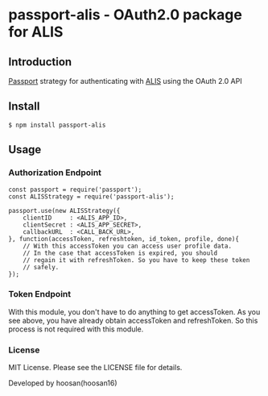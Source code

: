 passport-alis - OAuth2.0 package for ALIS
===========

## Introduction

[Passport](http://passportjs.org/) strategy for authenticating with [ALIS](http://alis.to) using the OAuth 2.0 API


## Install

    $ npm install passport-alis

## Usage

### Authorization Endpoint

    const passport = require('passport');
	const ALISStrategy = require('passport-alis');

	passport.use(new ALISStrategy({
		clientID     : <ALIS_APP_ID>,
		clientSecret : <ALIS_APP_SECRET>,
		callbackURL  : <CALL_BACK_URL>,
	}, function(accessToken, refreshtoken, id_token, profile, done){
	    // With this accessToken you can access user profile data.
		// In the case that accessToken is expired, you should
		// regain it with refreshToken. So you have to keep these token
		// safely.
	});


### Token Endpoint

With this module, you don't have to do anything to get accessToken.
As you see above, you have already obtain accessToken and refreshToken.
So this process is not required with this module.

### License

MIT License. Please see the LICENSE file for details.


Developed by hoosan(hoosan16)
